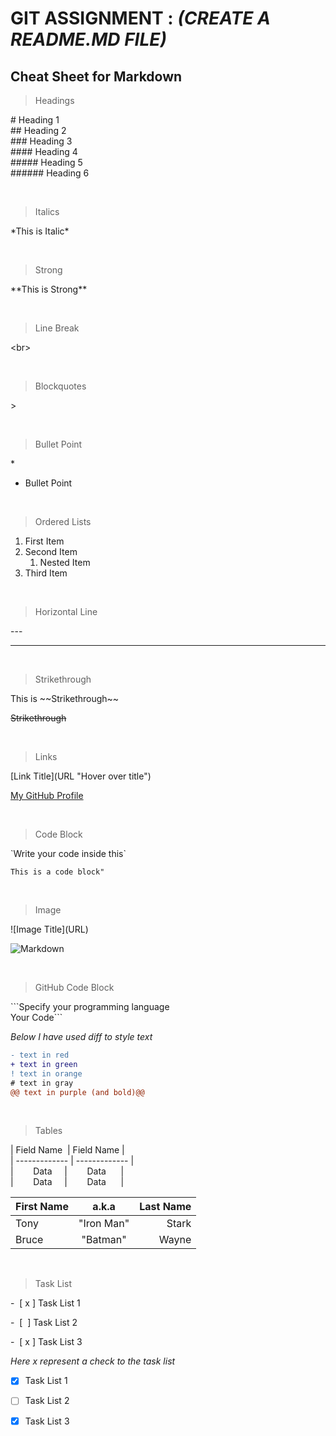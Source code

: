# GIT ASSIGNMENT : ***(CREATE A README.MD FILE)***

## Cheat Sheet for **Markdown**


> Headings 

\# Heading 1
<br>
\## Heading 2
<br>
\### Heading 3
<br>
\#### Heading 4
<br>
\##### Heading 5
<br>
\###### Heading 6

<br>

> Italics

\*This is Italic*

<br>

> Strong

\*\*This is Strong**

<br>

> Line Break

\<br>

<br>

> Blockquotes

\> 

<br>

> Bullet Point

\*
* Bullet Point

<br>

> Ordered Lists

1. First Item
2. Second Item
   1. Nested Item
3. Third Item

<br>

> Horizontal Line

\---

---

<br>

> Strikethrough

This is \~~Strikethrough~~

~~Strikethrough~~

<br>

> Links

\[Link Title](URL "Hover over title")

[My GitHub Profile](https://github.com/Mitesh-1710)

<br>

> Code Block

\`Write your code inside this\`

`This is a code block"`

<br>

> Image

\!\[Image Title](URL)

![Markdown](https://markdown-here.com/img/icon256.png)

<br>

> GitHub Code Block

\```Specify your programming language  
 Your Code```
 
 *Below I have used diff to style text*
```diff
- text in red
+ text in green
! text in orange
# text in gray
@@ text in purple (and bold)@@
```
<br>

> Tables

\|&nbsp;Field Name &nbsp;|&nbsp;Field Name&nbsp;|
<br>
\|&nbsp;-------------&nbsp;|&nbsp;-------------&nbsp;|
<br>
\|&nbsp; &nbsp; &nbsp; &nbsp; Data &nbsp; &nbsp; |&nbsp; &nbsp; &nbsp; &nbsp; Data&nbsp; &nbsp; &nbsp; |  
\|&nbsp; &nbsp; &nbsp; &nbsp; Data &nbsp; &nbsp; |&nbsp; &nbsp; &nbsp; &nbsp; Data&nbsp; &nbsp; &nbsp; |

| First Name      | a.k.a | Last Name    |
| :---        |    :----:   |          ---: |
| Tony      |"Iron Man"      | Stark   |
| Bruce   | "Batman"       | Wayne      |

<br>

> Task List

\-&nbsp; \[&nbsp;x ] Task List 1

\-&nbsp; \[&nbsp; ] Task List 2

\-&nbsp; \[&nbsp;x ] Task List 3

*Here x represent a check to the task list*

- [x] Task List 1

- [ ] Task List 2

- [x] Task List 3











